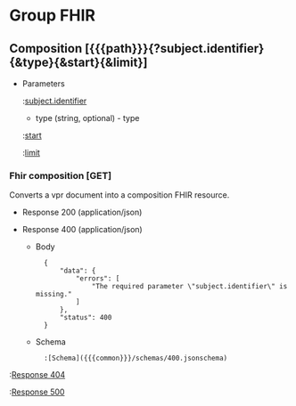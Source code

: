 # Group FHIR

## Composition [{{{path}}}{?subject.identifier}{&type}{&start}{&limit}]

+ Parameters

    :[subject.identifier]({{{common}}}/parameters/subject.identifier.md)

    + type (string, optional) - type

    :[start]({{{common}}}/parameters/start.md)

    :[limit]({{{common}}}/parameters/limit.md)


### Fhir composition [GET]

Converts a vpr document into a composition FHIR resource.

+ Response 200 (application/json)

+ Response 400 (application/json)

    + Body

            {
                "data": {
                    "errors": [
                        "The required parameter \"subject.identifier\" is missing."
                    ]
                },
                "status": 400
            }

    + Schema

            :[Schema]({{{common}}}/schemas/400.jsonschema)

:[Response 404]({{{common}}}/responses/404.md)

:[Response 500]({{{common}}}/responses/500.md)

